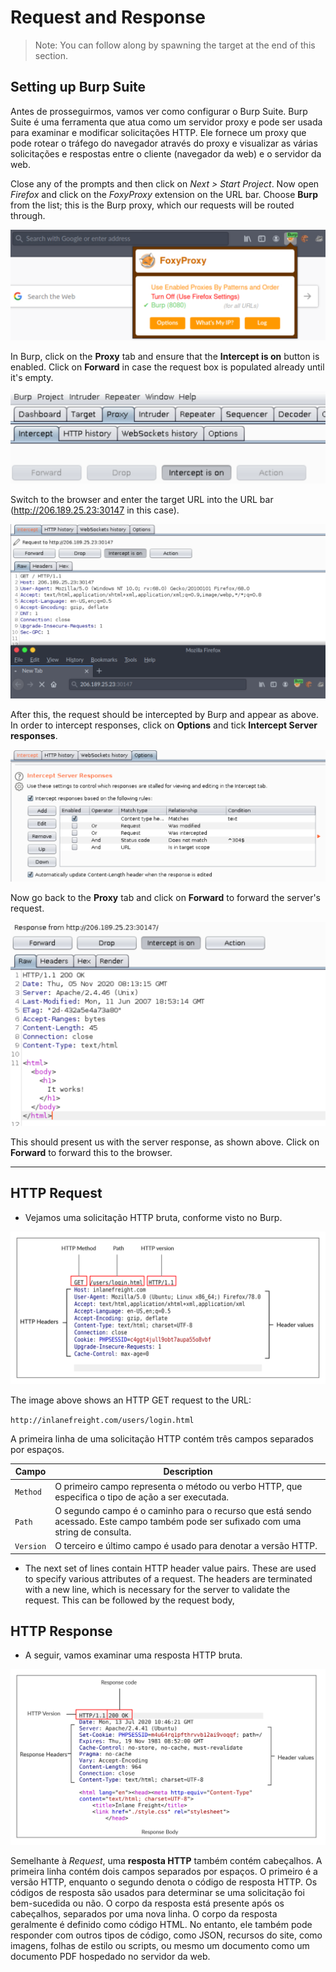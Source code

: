 # Request and Response

> Note: You can follow along by spawning the target at the end of this section.

## Setting up Burp Suite

Antes de prosseguirmos, vamos ver como configurar o Burp Suite. Burp Suite é uma ferramenta que atua como um servidor proxy e pode ser usada para examinar e modificar solicitações HTTP. Ele fornece um proxy que pode rotear o tráfego do navegador através do proxy e visualizar as várias solicitações e respostas entre o cliente (navegador da web) e o servidor da web.

Close any of the prompts and then click on _Next > Start Project_. Now open _Firefox_ and click on the _FoxyProxy_ extension on the URL bar. Choose **Burp** from the list; this is the Burp proxy, which our requests will be routed through.

![Estrutura de um URL](./assets/burp_select.png)

In Burp, click on the **Proxy** tab and ensure that the **Intercept is on** button is enabled. Click on **Forward** in case the request box is populated already until it's empty.

![Estrutura de um URL](./assets/burp_intercepton.png)

Switch to the browser and enter the target URL into the URL bar (http://206.189.25.23:30147 in this case).

![Estrutura de um URL](./assets/burp_intercepted.png)

After this, the request should be intercepted by Burp and appear as above. In order to intercept responses, click on **Options** and tick **Intercept Server responses**.

![Estrutura de um URL](./assets/intercept_server.png)

Now go back to the **Proxy** tab and click on **Forward** to forward the server's request.

![Estrutura de um URL](./assets/burp_resp.png)

This should present us with the server response, as shown above. Click on **Forward** to forward this to the browser.

---

## HTTP Request

- Vejamos uma solicitação HTTP bruta, conforme visto no Burp.

![Estrutura de um URL](./assets/raw_request.png)

The image above shows an HTTP GET request to the URL:

`http://inlanefreight.com/users/login.html`

A primeira linha de uma solicitação HTTP contém três campos separados por espaços.

| Campo     | Description                                                                                                                         |
| --------- | ----------------------------------------------------------------------------------------------------------------------------------- |
| `Method`  | O primeiro campo representa o método ou verbo HTTP, que especifica o tipo de ação a ser executada.                                  |
| `Path`    | O segundo campo é o caminho para o recurso que está sendo acessado. Este campo também pode ser sufixado com uma string de consulta. |
| `Version` | O terceiro e último campo é usado para denotar a versão HTTP.                                                                       |

- The next set of lines contain HTTP header value pairs. These are used to specify various attributes of a request. The headers are terminated with a new line, which is necessary for the server to validate the request. This can be followed by the request body,

## HTTP Response

- A seguir, vamos examinar uma resposta HTTP bruta.

![Estrutura de um URL](./assets/raw_response.png)

Semelhante à _Request_, uma **resposta HTTP** também contém cabeçalhos. A primeira linha contém dois campos separados por espaços. O primeiro é a versão HTTP, enquanto o segundo denota o código de resposta HTTP. Os códigos de resposta são usados para determinar se uma solicitação foi bem-sucedida ou não. O corpo da resposta está presente após os cabeçalhos, separados por uma nova linha. O corpo da resposta geralmente é definido como código HTML. No entanto, ele também pode responder com outros tipos de código, como JSON, recursos do site, como imagens, folhas de estilo ou scripts, ou mesmo um documento como um documento PDF hospedado no servidor da web.
